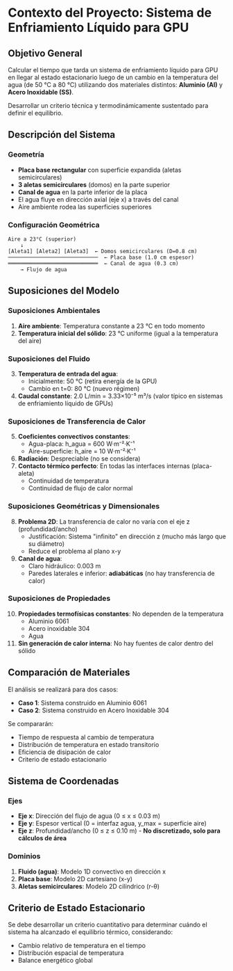 # Contexto del Proyecto: Sistema de Enfriamiento Líquido para GPU

## Objetivo General
Calcular el tiempo que tarda un sistema de enfriamiento líquido para GPU en llegar al estado estacionario luego de un cambio en la temperatura del agua (de 50 °C a 80 °C) utilizando dos materiales distintos: **Aluminio (Al)** y **Acero Inoxidable (SS)**.

Desarrollar un criterio técnica y termodinámicamente sustentado para definir el equilibrio.

## Descripción del Sistema

### Geometría
- **Placa base rectangular** con superficie expandida (aletas semicirculares)
- **3 aletas semicirculares** (domos) en la parte superior
- **Canal de agua** en la parte inferior de la placa
- El agua fluye en dirección axial (eje x) a través del canal
- Aire ambiente rodea las superficies superiores

### Configuración Geométrica
```
Aire a 23°C (superior)
    ↓
[Aleta1] [Aleta2] [Aleta3]  ← Domos semicirculares (D=0.8 cm)
─────────────────────────────  ← Placa base (1.0 cm espesor)
═════════════════════════════  ← Canal de agua (0.3 cm)
    → Flujo de agua
```

## Suposiciones del Modelo

### Suposiciones Ambientales
1. **Aire ambiente**: Temperatura constante a 23 °C en todo momento
2. **Temperatura inicial del sólido**: 23 °C uniforme (igual a la temperatura del aire)

### Suposiciones del Fluido
3. **Temperatura de entrada del agua**:
   - Inicialmente: 50 °C (retira energía de la GPU)
   - Cambio en t=0: 80 °C (nuevo régimen)
4. **Caudal constante**: 2.0 L/min = 3.33×10⁻⁵ m³/s (valor típico en sistemas de enfriamiento líquido de GPUs)

### Suposiciones de Transferencia de Calor
5. **Coeficientes convectivos constantes**:
   - Agua-placa: h_agua = 600 W·m⁻²·K⁻¹
   - Aire-superficie: h_aire = 10 W·m⁻²·K⁻¹
6. **Radiación**: Despreciable (no se considera)
7. **Contacto térmico perfecto**: En todas las interfaces internas (placa-aleta)
   - Continuidad de temperatura
   - Continuidad de flujo de calor normal

### Suposiciones Geométricas y Dimensionales
8. **Problema 2D**: La transferencia de calor no varía con el eje z (profundidad/ancho)
   - Justificación: Sistema "infinito" en dirección z (mucho más largo que su diámetro)
   - Reduce el problema al plano x-y
9. **Canal de agua**: 
   - Claro hidráulico: 0.003 m
   - Paredes laterales e inferior: **adiabáticas** (no hay transferencia de calor)

### Suposiciones de Propiedades
10. **Propiedades termofísicas constantes**: No dependen de la temperatura
    - Aluminio 6061
    - Acero inoxidable 304
    - Agua
11. **Sin generación de calor interna**: No hay fuentes de calor dentro del sólido

## Comparación de Materiales
El análisis se realizará para dos casos:
- **Caso 1**: Sistema construido en Aluminio 6061
- **Caso 2**: Sistema construido en Acero Inoxidable 304

Se compararán:
- Tiempo de respuesta al cambio de temperatura
- Distribución de temperatura en estado transitorio
- Eficiencia de disipación de calor
- Criterio de estado estacionario

## Sistema de Coordenadas

### Ejes
- **Eje x**: Dirección del flujo de agua (0 ≤ x ≤ 0.03 m)
- **Eje y**: Espesor vertical (0 = interfaz agua, y_max = superficie aire)
- **Eje z**: Profundidad/ancho (0 ≤ z ≤ 0.10 m) - **No discretizado, solo para cálculos de área**

### Dominios
1. **Fluido (agua)**: Modelo 1D convectivo en dirección x
2. **Placa base**: Modelo 2D cartesiano (x-y)
3. **Aletas semicirculares**: Modelo 2D cilíndrico (r-θ)

## Criterio de Estado Estacionario
Se debe desarrollar un criterio cuantitativo para determinar cuándo el sistema ha alcanzado el equilibrio térmico, considerando:
- Cambio relativo de temperatura en el tiempo
- Distribución espacial de temperatura
- Balance energético global
